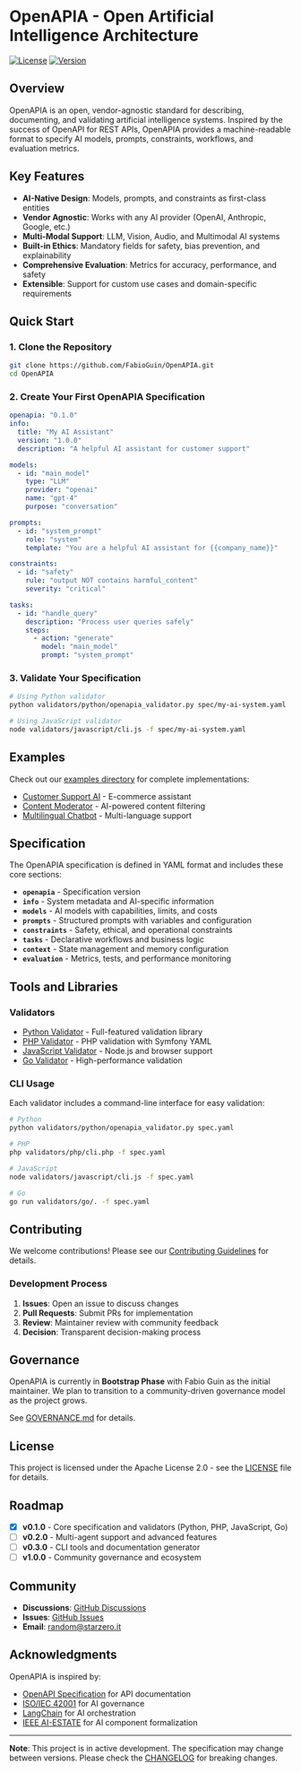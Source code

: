 # OpenAPIA - Open Artificial Intelligence Architecture

[![License](https://img.shields.io/badge/License-Apache%202.0-blue.svg)](https://opensource.org/licenses/Apache-2.0)
[![Version](https://img.shields.io/badge/version-0.1.0-green.svg)](https://github.com/FabioGuin/OpenAPIA/releases)

## Overview

OpenAPIA is an open, vendor-agnostic standard for describing, documenting, and validating artificial intelligence systems. Inspired by the success of OpenAPI for REST APIs, OpenAPIA provides a machine-readable format to specify AI models, prompts, constraints, workflows, and evaluation metrics.

## Key Features

- **AI-Native Design**: Models, prompts, and constraints as first-class entities
- **Vendor Agnostic**: Works with any AI provider (OpenAI, Anthropic, Google, etc.)
- **Multi-Modal Support**: LLM, Vision, Audio, and Multimodal AI systems
- **Built-in Ethics**: Mandatory fields for safety, bias prevention, and explainability
- **Comprehensive Evaluation**: Metrics for accuracy, performance, and safety
- **Extensible**: Support for custom use cases and domain-specific requirements

## Quick Start

### 1. Clone the Repository

```bash
git clone https://github.com/FabioGuin/OpenAPIA.git
cd OpenAPIA
```

### 2. Create Your First OpenAPIA Specification

```yaml
openapia: "0.1.0"
info:
  title: "My AI Assistant"
  version: "1.0.0"
  description: "A helpful AI assistant for customer support"

models:
  - id: "main_model"
    type: "LLM"
    provider: "openai"
    name: "gpt-4"
    purpose: "conversation"

prompts:
  - id: "system_prompt"
    role: "system"
    template: "You are a helpful AI assistant for {{company_name}}"

constraints:
  - id: "safety"
    rule: "output NOT contains harmful_content"
    severity: "critical"

tasks:
  - id: "handle_query"
    description: "Process user queries safely"
    steps:
      - action: "generate"
        model: "main_model"
        prompt: "system_prompt"
```

### 3. Validate Your Specification

```bash
# Using Python validator
python validators/python/openapia_validator.py spec/my-ai-system.yaml

# Using JavaScript validator
node validators/javascript/cli.js -f spec/my-ai-system.yaml
```

## Examples

Check out our [examples directory](spec/examples/) for complete implementations:

- [Customer Support AI](spec/examples/customer-support.yaml) - E-commerce assistant
- [Content Moderator](spec/examples/content-moderator.yaml) - AI-powered content filtering
- [Multilingual Chatbot](spec/examples/multilingual-chatbot.yaml) - Multi-language support

## Specification

The OpenAPIA specification is defined in YAML format and includes these core sections:

- **`openapia`** - Specification version
- **`info`** - System metadata and AI-specific information
- **`models`** - AI models with capabilities, limits, and costs
- **`prompts`** - Structured prompts with variables and configuration
- **`constraints`** - Safety, ethical, and operational constraints
- **`tasks`** - Declarative workflows and business logic
- **`context`** - State management and memory configuration
- **`evaluation`** - Metrics, tests, and performance monitoring

## Tools and Libraries

### Validators
- [Python Validator](validators/python/) - Full-featured validation library
- [PHP Validator](validators/php/) - PHP validation with Symfony YAML
- [JavaScript Validator](validators/javascript/) - Node.js and browser support
- [Go Validator](validators/go/) - High-performance validation

### CLI Usage
Each validator includes a command-line interface for easy validation:

```bash
# Python
python validators/python/openapia_validator.py spec.yaml

# PHP
php validators/php/cli.php -f spec.yaml

# JavaScript
node validators/javascript/cli.js -f spec.yaml

# Go
go run validators/go/. -f spec.yaml
```

## Contributing

We welcome contributions! Please see our [Contributing Guidelines](CONTRIBUTING.md) for details.

### Development Process

1. **Issues**: Open an issue to discuss changes
2. **Pull Requests**: Submit PRs for implementation
3. **Review**: Maintainer review with community feedback
4. **Decision**: Transparent decision-making process

## Governance

OpenAPIA is currently in **Bootstrap Phase** with Fabio Guin as the initial maintainer. We plan to transition to a community-driven governance model as the project grows.

See [GOVERNANCE.md](GOVERNANCE.md) for details.

## License

This project is licensed under the Apache License 2.0 - see the [LICENSE](LICENSE) file for details.

## Roadmap

- [x] **v0.1.0** - Core specification and validators (Python, PHP, JavaScript, Go)
- [ ] **v0.2.0** - Multi-agent support and advanced features
- [ ] **v0.3.0** - CLI tools and documentation generator
- [ ] **v1.0.0** - Community governance and ecosystem

## Community

- **Discussions**: [GitHub Discussions](https://github.com/FabioGuin/OpenAPIA/discussions)
- **Issues**: [GitHub Issues](https://github.com/FabioGuin/OpenAPIA/issues)
- **Email**: random@starzero.it

## Acknowledgments

OpenAPIA is inspired by:
- [OpenAPI Specification](https://github.com/OAI/OpenAPI-Specification) for API documentation
- [ISO/IEC 42001](https://www.iso.org/standard/81231.html) for AI governance
- [LangChain](https://github.com/langchain-ai/langchain) for AI orchestration
- [IEEE AI-ESTATE](https://standards.ieee.org/standard/1232-2010.html) for AI component formalization

---

**Note**: This project is in active development. The specification may change between versions. Please check the [CHANGELOG](CHANGELOG.md) for breaking changes.
